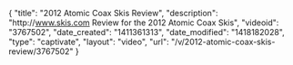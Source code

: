 {
    "title": "2012 Atomic Coax Skis Review",
    "description": "http:\/\/www.skis.com Review for the 2012 Atomic Coax Skis",
    "videoid": "3767502",
    "date_created": "1411361313",
    "date_modified": "1418182028",
    "type": "captivate",
    "layout": "video",
    "url": "\/v\/2012-atomic-coax-skis-review\/3767502"
}